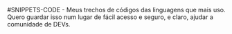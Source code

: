 #SNIPPETS-CODE
    - Meus trechos de códigos das linguagens que mais uso. Quero guardar isso num lugar de fácil acesso e seguro, e claro, ajudar a comunidade  de DEVs.
